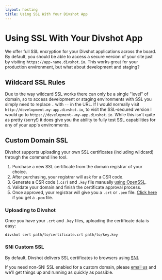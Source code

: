 ```yaml
---
layout: hosting
title: Using SSL With Your Divshot App
---
```


# Using SSL With Your Divshot App

<p class="lead">We offer full SSL encryption for your Divshot applications across the board. By default, you should be
able to access a secure version of your site just by visiting <code>https://app-name.divshot.io</code>. This works
great for your production environment, but what about development and staging?</p>

## Wildcard SSL Rules

Due to the way wildcard SSL works there can only be a single "level" of domain, so to access development
or staging environments with SSL you simply need to replace `.` with `--` in the URL. If I would normally
visit `http://development.my-app.divshot.io`, to visit the SSL-secured version I would go to
`https://development--my-app.divshot.io`. While this isn't quite as pretty (sorry!) it does give you the
ability to fully test SSL capabilities for any of your app's environments.

## Custom Domain SSL

Divshot supports uploading your own SSL certificates (including wildcard) through the command line tool.

1. Purchase a new SSL certificate from the domain registrar of your choice.
2. After purchasing, your registrar will ask for a CSR code.
3. Generate a CSR code (`.csr`) and `.key` file manually [using OpenSSL](http://wiki.gandi.net/en/ssl/csr).
4. Validate your domain and finish the certificate approval process.
5. Once approved, your registrar will give you a `.crt` or `.pem` file. [Click here](http://stackoverflow.com/questions/13732826/convert-pem-to-crt-and-key) if you get a `.pem` file.

### Uploading to Divshot

Once you have your `.crt` and `.key` files, uploading the certificate data is easy:

```
divshot cert path/to/certificate.crt path/to/key.key
```

### SNI Custom SSL

By default, Divshot delivers SSL certificates to browsers using [SNI](https://en.wikipedia.org/wiki/Server_Name_Indication).

If you need non-SNI SSL enabled for a custom domain, please [email us](mailto:support@divshot.com) and we'll get
things up and running as quickly as possible.
